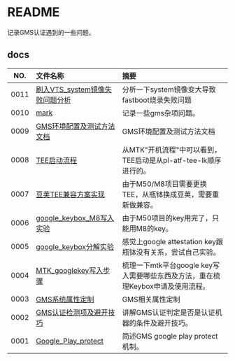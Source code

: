 # README

记录GMS认证遇到的一些问题。

## docs

NO.|文件名称|摘要
:--:|:--|:--
0011| [刷入VTS_system镜像失败问题分析](docs/0011_刷入VTS_system镜像失败问题分析.md) | 分析一下system镜像变大导致fastboot烧录失败问题
0010| [mark](docs/0010_mark.md) | 记录一些gms杂项问题。
0009| [GMS环境配置及测试方法文档](docs/0009_GMS环境配置及测试方法文档.md) | GMS环境配置及测试方法文档
0008| [TEE启动流程](docs/0008_TEE启动流程.md) | 从MTK"开机流程"中可以看到，TEE启动是从pl-atf-tee-lk顺序进行的。
0007| [豆荚TEE兼容方案实现](docs/0007_豆荚TEE兼容方案实现.md) | 由于M50/M8项目需要更换TEE，从瓶钵换成豆荚，需要重新做兼容。
0006| [google_keybox_M8写入实验](docs/0006_google_keybox_M8写入实验.md) | 由于M50项目的key用完了，只能用M8的key。
0005| [google_keybox分解实验](docs/0005_google_keybox分解实验.md) | 感觉上google attestation key跟瓶钵没有关系，尝试自己实验。
0004| [MTK_googlekey写入步骤](docs/0004_MTK_googlekey写入步骤.md) | 梳理一下mtk平台google key写入需要哪些东西及方法，重在梳理Keybox申请及使用流程。
0003| [GMS系统属性定制](docs/0003_GMS系统属性定制.md) | GMS相关属性定制
0002| [GMS认证检测项及避开技巧](docs/0002_GMS认证检测项及避开技巧.md) | 讲解GMS认证判定是否是认证机器的条件及避开技巧。
0001| [Google_Play_protect](docs/0001_Google_Play_protect.md) | 简述GMS google play protect机制。
